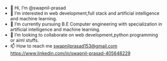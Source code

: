 - 👋 Hi, I’m @swapnil-prasad
- 👀 I’m interested in web development,full stack and artificial intelligence and machine learning.
- 🌱 I’m currently pursuing B.E Computer engineering with specialization in artificial intelligence and machine learning.
- 💞️ I’m looking to collaborate on web development,python programming or aiml stuffs.
- 📫 How to reach me swapnilprasad153@gmail.com
                     https://www.linkedin.com/in/swapnil-prasad-405648229


<!---
swapnil-prasad/swapnil-prasad is a ✨ special ✨ repository because its `README.md` (this file) appears on your GitHub profile.
You can click the Preview link to take a look at your changes.
--->
